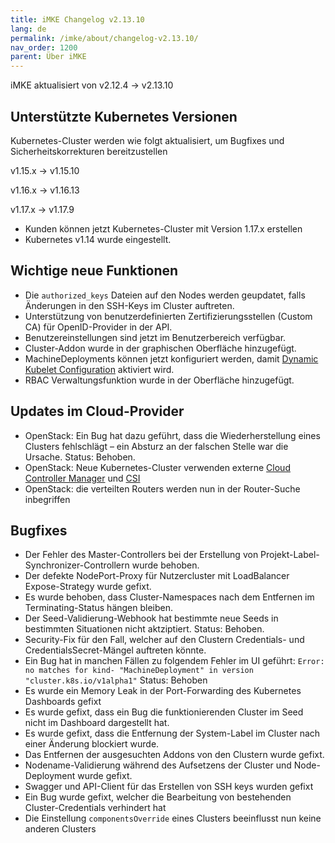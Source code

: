 ```yaml
---
title: iMKE Changelog v2.13.10
lang: de
permalink: /imke/about/changelog-v2.13.10/
nav_order: 1200
parent: Über iMKE
---
```


iMKE aktualisiert von v2.12.4 → v2.13.10

## Unterstützte Kubernetes Versionen

Kubernetes-Cluster werden wie folgt aktualisiert, um Bugfixes und Sicherheitskorrekturen bereitzustellen

v1.15.x -> v1.15.10

v1.16.x -> v1.16.13

v1.17.x -> v1.17.9

- Kunden können jetzt Kubernetes-Cluster mit Version 1.17.x erstellen
- Kubernetes v1.14 wurde eingestellt.

## Wichtige neue Funktionen

- Die `authorized_keys` Dateien auf den Nodes werden geupdatet, falls Änderungen in den SSH-Keys im Cluster auftreten.
- Unterstützung von benutzerdefinierten Zertifizierungsstellen (Custom CA) für OpenID-Provider in der API.
- Benutzereinstellungen sind jetzt im Benutzerbereich verfügbar.
- Cluster-Addon wurde in der graphischen Oberfläche hinzugefügt.
- MachineDeployments können jetzt konfiguriert werden, damit [Dynamic Kubelet Configuration](https://kubernetes.io/blog/2018/07/11/dynamic-kubelet-configuration/) aktiviert wird.
- RBAC Verwaltungsfunktion wurde in der Oberfläche hinzugefügt.

## Updates im Cloud-Provider

- OpenStack: Ein Bug hat dazu geführt, dass die Wiederherstellung eines Clusters fehlschlägt – ein Absturz an der falschen Stelle war die Ursache. Status: Behoben.
- OpenStack: Neue Kubernetes-Cluster verwenden externe [Cloud Controller Manager](https://kubernetes.io/docs/tasks/administer-cluster/running-cloud-controller/) und [CSI](https://kubernetes.io/blog/2019/01/15/container-storage-interface-ga/)
- OpenStack: die verteilten Routers werden nun in der Router-Suche inbegriffen

## Bugfixes

- Der Fehler des Master-Controllers bei der Erstellung von Projekt-Label-Synchronizer-Controllern wurde behoben.
- Der defekte NodePort-Proxy für Nutzercluster mit LoadBalancer Expose-Strategy wurde gefixt.
- Es wurde behoben, dass Cluster-Namespaces nach dem Entfernen im Terminating-Status hängen bleiben.
- Der Seed-Validierung-Webhook hat bestimmte neue Seeds in bestimmten Situationen nicht aktziptiert. Status: Behoben.
- Security-Fix für den Fall, welcher auf den Clustern Credentials- und CredentialsSecret-Mängel auftreten könnte.
- Ein Bug hat in manchen Fällen zu folgendem Fehler im UI geführt: `Error: no matches for kind- "MachineDeployment" in version "cluster.k8s.io/v1alpha1"` Status: Behoben
- Es wurde ein Memory Leak in der Port-Forwarding des Kubernetes Dashboards gefixt
- Es wurde gefixt, dass ein Bug die funktionierenden Cluster im Seed nicht im Dashboard dargestellt hat.
- Es wurde gefixt, dass die Entfernung der System-Label im Cluster nach einer Änderung blockiert wurde.
- Das Entfernen der ausgesuchten Addons von den Clustern wurde gefixt.
- Nodename-Validierung während des Aufsetzens der Cluster und Node-Deployment wurde gefixt.
- Swagger und API-Client für das Erstellen von SSH keys wurden gefixt
- Ein Bug wurde gefixt, welcher die Bearbeitung von bestehenden Cluster-Credentials verhindert hat
- Die Einstellung `componentsOverride` eines Clusters beeinflusst nun keine anderen Clusters
